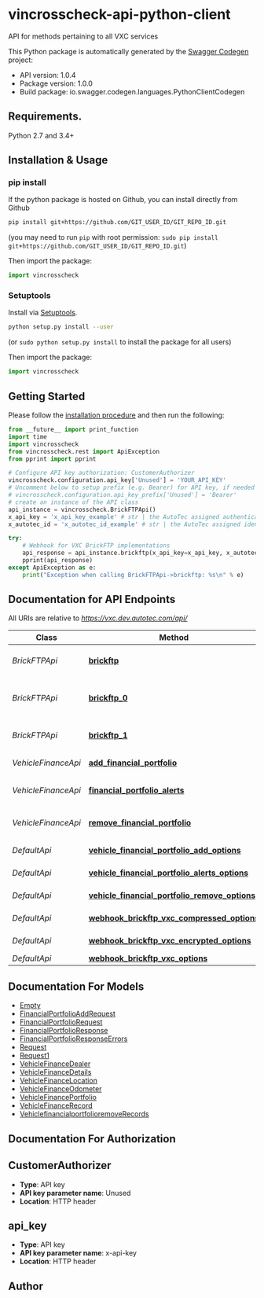 # vincrosscheck-api-python-client
API for methods pertaining to all VXC services

This Python package is automatically generated by the [Swagger Codegen](https://github.com/swagger-api/swagger-codegen) project:

- API version: 1.0.4
- Package version: 1.0.0
- Build package: io.swagger.codegen.languages.PythonClientCodegen

## Requirements.

Python 2.7 and 3.4+

## Installation & Usage
### pip install

If the python package is hosted on Github, you can install directly from Github

```sh
pip install git+https://github.com/GIT_USER_ID/GIT_REPO_ID.git
```
(you may need to run `pip` with root permission: `sudo pip install git+https://github.com/GIT_USER_ID/GIT_REPO_ID.git`)

Then import the package:
```python
import vincrosscheck 
```

### Setuptools

Install via [Setuptools](http://pypi.python.org/pypi/setuptools).

```sh
python setup.py install --user
```
(or `sudo python setup.py install` to install the package for all users)

Then import the package:
```python
import vincrosscheck
```

## Getting Started

Please follow the [installation procedure](#installation--usage) and then run the following:

```python
from __future__ import print_function
import time
import vincrosscheck
from vincrosscheck.rest import ApiException
from pprint import pprint

# Configure API key authorization: CustomerAuthorizer
vincrosscheck.configuration.api_key['Unused'] = 'YOUR_API_KEY'
# Uncomment below to setup prefix (e.g. Bearer) for API key, if needed
# vincrosscheck.configuration.api_key_prefix['Unused'] = 'Bearer'
# create an instance of the API class
api_instance = vincrosscheck.BrickFTPApi()
x_api_key = 'x_api_key_example' # str | the AutoTec assigned authentication credential for the calling customer (optional)
x_autotec_id = 'x_autotec_id_example' # str | the AutoTec assigned identification id for the calling customer (optional)

try:
    # Webhook for VXC BrickFTP implementations
    api_response = api_instance.brickftp(x_api_key=x_api_key, x_autotec_id=x_autotec_id)
    pprint(api_response)
except ApiException as e:
    print("Exception when calling BrickFTPApi->brickftp: %s\n" % e)

```

## Documentation for API Endpoints

All URIs are relative to *https://vxc.dev.autotec.com/api/*

Class | Method | HTTP request | Description
------------ | ------------- | ------------- | -------------
*BrickFTPApi* | [**brickftp**](docs/BrickFTPApi.md#brickftp) | **GET** /webhook/brickftp/vxc | Webhook for VXC BrickFTP implementations
*BrickFTPApi* | [**brickftp_0**](docs/BrickFTPApi.md#brickftp_0) | **GET** /webhook/brickftp/vxc/compressed | Webhook for VXC compressed file transfer
*BrickFTPApi* | [**brickftp_1**](docs/BrickFTPApi.md#brickftp_1) | **GET** /webhook/brickftp/vxc/encrypted | Webhook for VXC encrypted file transfer
*VehicleFinanceApi* | [**add_financial_portfolio**](docs/VehicleFinanceApi.md#add_financial_portfolio) | **POST** /vehicle/financial/portfolio/add | Add financial portfolios
*VehicleFinanceApi* | [**financial_portfolio_alerts**](docs/VehicleFinanceApi.md#financial_portfolio_alerts) | **GET** /vehicle/financial/portfolio/alerts | Retrieve financial portfolio alerts
*VehicleFinanceApi* | [**remove_financial_portfolio**](docs/VehicleFinanceApi.md#remove_financial_portfolio) | **POST** /vehicle/financial/portfolio/remove | Remove financial portfolios
*DefaultApi* | [**vehicle_financial_portfolio_add_options**](docs/DefaultApi.md#vehicle_financial_portfolio_add_options) | **OPTIONS** /vehicle/financial/portfolio/add | 
*DefaultApi* | [**vehicle_financial_portfolio_alerts_options**](docs/DefaultApi.md#vehicle_financial_portfolio_alerts_options) | **OPTIONS** /vehicle/financial/portfolio/alerts | 
*DefaultApi* | [**vehicle_financial_portfolio_remove_options**](docs/DefaultApi.md#vehicle_financial_portfolio_remove_options) | **OPTIONS** /vehicle/financial/portfolio/remove | 
*DefaultApi* | [**webhook_brickftp_vxc_compressed_options**](docs/DefaultApi.md#webhook_brickftp_vxc_compressed_options) | **OPTIONS** /webhook/brickftp/vxc/compressed | 
*DefaultApi* | [**webhook_brickftp_vxc_encrypted_options**](docs/DefaultApi.md#webhook_brickftp_vxc_encrypted_options) | **OPTIONS** /webhook/brickftp/vxc/encrypted | 
*DefaultApi* | [**webhook_brickftp_vxc_options**](docs/DefaultApi.md#webhook_brickftp_vxc_options) | **OPTIONS** /webhook/brickftp/vxc | 


## Documentation For Models

 - [Empty](docs/Empty.md)
 - [FinancialPortfolioAddRequest](docs/FinancialPortfolioAddRequest.md)
 - [FinancialPortfolioRequest](docs/FinancialPortfolioRequest.md)
 - [FinancialPortfolioResponse](docs/FinancialPortfolioResponse.md)
 - [FinancialPortfolioResponseErrors](docs/FinancialPortfolioResponseErrors.md)
 - [Request](docs/Request.md)
 - [Request1](docs/Request1.md)
 - [VehicleFinanceDealer](docs/VehicleFinanceDealer.md)
 - [VehicleFinanceDetails](docs/VehicleFinanceDetails.md)
 - [VehicleFinanceLocation](docs/VehicleFinanceLocation.md)
 - [VehicleFinanceOdometer](docs/VehicleFinanceOdometer.md)
 - [VehicleFinancePortfolio](docs/VehicleFinancePortfolio.md)
 - [VehicleFinanceRecord](docs/VehicleFinanceRecord.md)
 - [VehiclefinancialportfolioremoveRecords](docs/VehiclefinancialportfolioremoveRecords.md)


## Documentation For Authorization


## CustomerAuthorizer

- **Type**: API key
- **API key parameter name**: Unused
- **Location**: HTTP header

## api_key

- **Type**: API key
- **API key parameter name**: x-api-key
- **Location**: HTTP header


## Author



